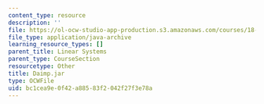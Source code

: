 ```yaml
---
content_type: resource
description: ''
file: https://ol-ocw-studio-app-production.s3.amazonaws.com/courses/18-03sc-differential-equations-fall-2011/bc1cea9e0f42a88583f2042f27f3e78a_Daimp.jar
file_type: application/java-archive
learning_resource_types: []
parent_title: Linear Systems
parent_type: CourseSection
resourcetype: Other
title: Daimp.jar
type: OCWFile
uid: bc1cea9e-0f42-a885-83f2-042f27f3e78a
---
```

